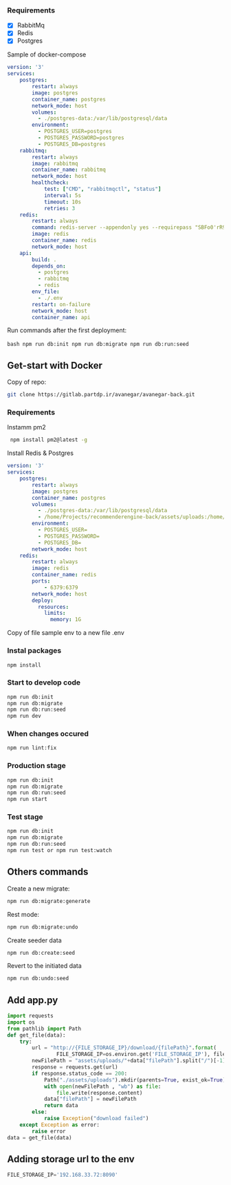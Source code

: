 
### Requirements

- [x] RabbitMq
- [x] Redis
- [x] Postgres

Sample of docker-compose

```yaml
version: '3'
services:
    postgres:
        restart: always
        image: postgres
        container_name: postgres
        network_mode: host
        volumes:
          - ./postgres-data:/var/lib/postgresql/data
        environment:
          - POSTGRES_USER=postgres
          - POSTGRES_PASSWORD=postgres
          - POSTGRES_DB=postgres
    rabbitmq:
        restart: always
        image: rabbitmq
        container_name: rabbitmq
        network_mode: host
        healthcheck:
            test: ["CMD", "rabbitmqctl", "status"]
            interval: 5s
            timeout: 10s
            retries: 3
    redis:
        restart: always
        command: redis-server --appendonly yes --requirepass "SBFo0'rR9LpqY5%GZiZp"
        image: redis
        container_name: redis
        network_mode: host
    api:
        build: .
        depends_on:
          - postgres
          - rabbitmq
          - redis
        env_file:
          - ./.env
        restart: on-failure
        network_mode: host
        container_name: api

```

Run commands after the first deployment:

‍‍‍‍‍‍```bash
npm run db:init
npm run db:migrate
npm run db:run:seed
‍‍‍```

## Get-start with Docker

Copy of repo:

```bash
git clone https://gitlab.partdp.ir/avanegar/avanegar-back.git
```

### Requirements

Instamm pm2

```bash
 npm install pm2@latest -g
```

Install Redis & Postgres

```yaml
version: '3'
services:
    postgres:
        restart: always
        image: postgres
        container_name: postgres
        volumes:
          - ./postgres-data:/var/lib/postgresql/data
          - /home/Projects/recommenderengine-back/assets/uploads:/home/Projects/
        environment:
          - POSTGRES_USER=
          - POSTGRES_PASSWORD=
          - POSTGRES_DB=
        network_mode: host
    redis:
        restart: always
        image: redis
        container_name: redis
        ports:
            - 6379:6379
        network_mode: host
        deploy:
          resources:
            limits:
              memory: 1G
```

Copy of file sample env to a new file .env

### Instal packages

```bash
npm install
```

### Start to develop code

```bash
npm run db:init
npm run db:migrate
npm run db:run:seed
npm run dev
```

### When changes occured

```bash
npm run lint:fix
```

### Production stage

```bash
npm run db:init
npm run db:migrate
npm run db:run:seed
npm run start
```

### Test stage

```bash
npm run db:init
npm run db:migrate
npm run db:run:seed
npm run test or npm run test:watch
```

## Others commands

Create a new migrate:

```bash
npm run db:migrate:generate
```

Rest mode:

```bash
npm run db:migrate:undo
```

Create seeder data

```bash
npm run db:create:seed
```

Revert to the initiated data

```bash
npm run db:undo:seed
```

## Add app.py

```python
import requests
import os
from pathlib import Path
def get_file(data):
    try:
        url = "http://{FILE_STORAGE_IP}/download/{filePath}".format(
                FILE_STORAGE_IP=os.environ.get('FILE_STORAGE_IP'), filePath=data["filePath"])
        newFilePath = "assets/uploads/"+data["filePath"].split("/")[-1]
        response = requests.get(url)
        if response.status_code == 200:
            Path("./assets/uploads").mkdir(parents=True, exist_ok=True)
            with open(newFilePath , "wb") as file:
                file.write(response.content)
            data["filePath"] = newFilePath
            return data
        else:
            raise Exception("download failed")
    except Exception as error:
        raise error
data = get_file(data)
```

## Adding storage url to the env

```javascript
FILE_STORAGE_IP='192.168.33.72:8090'
```
